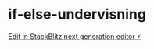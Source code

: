 # if-else-undervisning

[Edit in StackBlitz next generation editor ⚡️](https://stackblitz.com/~/github.com/AndyKodehode/if-else-undervisning)